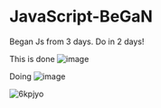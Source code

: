 # JavaScript-BeGaN
Began Js from 3 days.
Do in 2 days!

This is done 
![image](https://user-images.githubusercontent.com/90677747/175473519-3d0b4daf-a924-43d6-abca-66d7b3327737.png)

Doing
![image](https://user-images.githubusercontent.com/90677747/175473280-938f0d84-b522-4730-a99b-635e5ba7a152.png)

![6kpjyo](https://user-images.githubusercontent.com/90677747/175494806-a4339ce4-88a2-4ace-9180-1d030f1180c3.gif)
